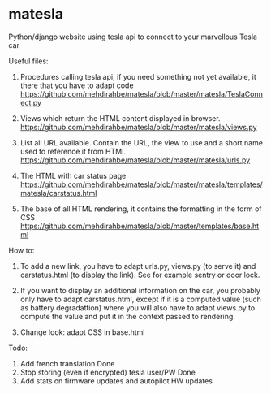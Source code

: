 # matesla
Python/django website using tesla api to connect to your marvellous Tesla car

Useful files:
1) Procedures calling tesla api, if you need something not yet available, it there that you have to adapt code
https://github.com/mehdirahbe/matesla/blob/master/matesla/TeslaConnect.py

2) Views which return the HTML content displayed in browser.
https://github.com/mehdirahbe/matesla/blob/master/matesla/views.py

3) List all URL available. Contain the URL, the view to use and a short name used to reference it from HTML
https://github.com/mehdirahbe/matesla/blob/master/matesla/urls.py

4) The HTML with car status page
https://github.com/mehdirahbe/matesla/blob/master/matesla/templates/matesla/carstatus.html

5) The base of all HTML rendering, it contains the formatting in the form of CSS
https://github.com/mehdirahbe/matesla/blob/master/templates/base.html

How to:
1) To add a new link, you have to adapt urls.py, views.py (to serve it) and carstatus.html (to display the link). See for example sentry or door lock.

2) If you want to display an additional information on the car, you probably only have to adapt carstatus.html, except if it is a computed value (such as battery degradattion) where you will also have to adapt views.py to compute the value and put it in the context passed to rendering.

3) Change look: adapt CSS in base.html

Todo:
1) Add french translation
Done
2) Stop storing (even if encrypted) tesla user/PW
Done
3) Add stats on firmware updates and autopilot HW updates

